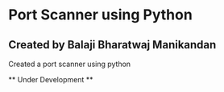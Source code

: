 # Port Scanner using Python
## Created by Balaji Bharatwaj Manikandan
Created a port scanner using python

** Under Development **

